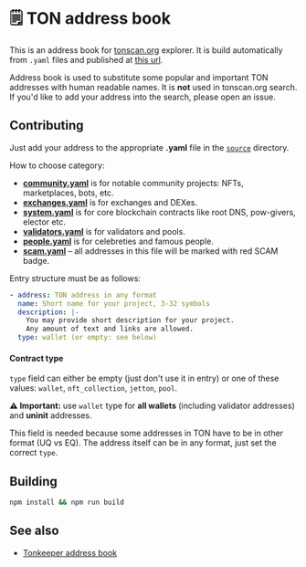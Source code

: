 # 🗒️ TON address book

This is an address book for [tonscan.org](https://tonscan.org) explorer. It is build automatically from `.yaml` files and published at [this url](https://address-book.tonscan.org/addresses.json). 

Address book is used to substitute some popular and important TON addresses with human readable names. It is **not** used in tonscan.org search. If you'd like to add your address into the search, please open an issue.

## Contributing
Just add your address to the appropriate **.yaml** file in the [`source`](https://github.com/catchain/address-book/blob/master/source) directory.

How to choose category:

- [**community.yaml**](https://github.com/catchain/address-book/blob/master/source/community.yaml) is for notable community projects: NFTs, marketplaces, bots, etc.
- [**exchanges.yaml**](https://github.com/catchain/address-book/blob/master/source/exchanges.yaml) is for exchanges and DEXes.
- [**system.yaml**](https://github.com/catchain/address-book/blob/master/source/system.yaml) is for core blockchain contracts like root DNS, pow-givers, elector etc.
- [**validators.yaml**](https://github.com/catchain/address-book/blob/master/source/validators.yaml) is for validators and pools.
- [**people.yaml**](https://github.com/catchain/address-book/blob/master/source/people.yaml) is for celebreties and famous people.
- [**scam.yaml**](https://github.com/catchain/address-book/blob/master/source/scam.yaml) – all addresses in this file will be marked with red SCAM badge.

Entry structure must be as follows:

```yaml
- address: TON address in any format
  name: Short name for your project, 3-32 symbols
  description: |-
    You may provide short description for your project.
    Any amount of text and links are allowed.
  type: wallet (or empty: see below)
```

#### Contract type
`type` field can either be empty (just don't use it in entry) or one of these values: `wallet`, `nft_collection`, `jetton`, `pool`.

**⚠️ Important:** use `wallet` type for **all wallets** (including validator addresses) and **uninit** addresses.

This field is needed because some addresses in TON have to be in other format (UQ vs EQ). The address itself can be in any format, just set the correct `type`.


## Building
```bash
npm install && npm run build
```

## See also
- [Tonkeeper address book](https://github.com/tonkeeper/ton-assets)

